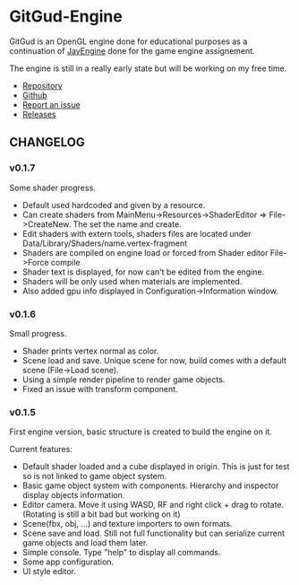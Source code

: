 <h1>GitGud-Engine</h1>

<p>GitGud is an OpenGL engine done for educational purposes as a continuation of <a href="https://github.com/Josef212/JayEngine">JayEngine</a> done for the game engine assignement.</p>
<p>The engine is still in a really early state but will be working on my free time.</p>

<ul>
	<li><a href="https://github.com/Josef212/GitGud-Engine">Repository</a></li>
	<li><a href="https://github.com/Josef212">Github</a></li>
	<li><a href="https://github.com/Josef212/GitGud-Engine/issues">Report an issue</a></li>
	<li><a href="https://github.com/Josef212/GitGud-Engine/releases">Releases</a></li>
</ul>

<h2>CHANGELOG</h2>

<h3>v0.1.7</h3>
<p>Some shader progress.</p>
<ul>
	<li>Default used hardcoded and given by a resource.</li>
	<li>Can create shaders from MainMenu->Resources->ShaderEditor => File->CreateNew. The set the name and create.</li>
	<li>Edit shaders with extern tools, shaders files are located under Data/Library/Shaders/name.vertex-fragment</li>
	<li>Shaders are compiled on engine load or forced from Shader editor File->Force compile</li>
	<li>Shader text is displayed, for now can't be edited from the engine.</li>
	<li>Shaders will be only used when materials are implemented.</li>
	<li>Also added gpu info displayed in Configuration->Information window.</li> 
</ul>

<h3>v0.1.6</h3>
<p>Small progress.</p>
<ul>
	<li>Shader prints vertex normal as color.</li>
	<li>Scene load and save. Unique scene for now, build comes with a default scene (File->Load scene).</li>
	<li>Using a simple render pipeline to render game objects.</li>
	<li>Fixed an issue with transform component.</li>
</ul>

<h3>v0.1.5</h3>
<p>First engine version, basic structure is created to build the engine on it.</p>
<p>Current features:</p>
<ul>
<li>Default shader loaded and a cube displayed in origin. This is just for test so is not linked to game object system.</li>
<li>Basic game object system with components. Hierarchy and inspector display objects information.</li>
<li>Editor camera. Move it using WASD, RF and right click + drag to rotate.(Rotating is still a bit bad but working on it)</li>
<li>Scene(fbx, obj, ...) and texture importers to own formats.</li>
<li>Scene save and load. Still not full functionality but can serialize current game objects and load them later.</li>
<li>Simple console. Type "help" to display all commands.</li>
<li>Some app configuration.</li>
<li>UI style editor.</li>
</ul>

